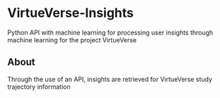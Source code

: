# VirtueVerse-Insights

Python API with machine learning for processing user insights through machine learning for the project VirtueVerse

## About

Through the use of an API, insights are retrieved for VirtueVerse study trajectory information
